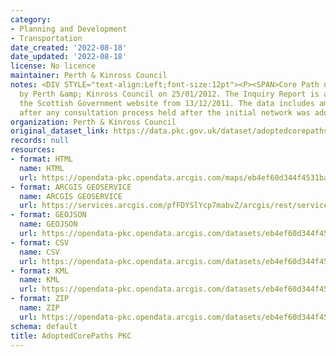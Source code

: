 ```yaml
---
category:
- Planning and Development
- Transportation
date_created: '2022-08-18'
date_updated: '2022-08-18'
license: No licence
maintainer: Perth & Kinross Council
notes: <DIV STYLE="text-align:Left;font-size:12pt"><P><SPAN>Core Path network adopted
  by Perth &amp; Kinross Council on 25/01/2012. The Inquiry Report is available on
  the Scottish Government website from 13/12/2011. The data includes amendments made
  after any consultation process held after the initial network was adopted.</SPAN></P></DIV>
organization: Perth & Kinross Council
original_dataset_link: https://data.pkc.gov.uk/dataset/adoptedcorepaths-pkc
records: null
resources:
- format: HTML
  name: HTML
  url: https://opendata-pkc.opendata.arcgis.com/maps/eb4ef60d344f4531ba2c628686e6cb15_0
- format: ARCGIS GEOSERVICE
  name: ARCGIS GEOSERVICE
  url: https://services.arcgis.com/pfFDYSlYcp7mabvZ/arcgis/rest/services/AdoptedCorePaths_PKC/FeatureServer/0
- format: GEOJSON
  name: GEOJSON
  url: https://opendata-pkc.opendata.arcgis.com/datasets/eb4ef60d344f4531ba2c628686e6cb15_0.geojson?outSR=%7B%22latestWkid%22%3A27700%2C%22wkid%22%3A27700%7D
- format: CSV
  name: CSV
  url: https://opendata-pkc.opendata.arcgis.com/datasets/eb4ef60d344f4531ba2c628686e6cb15_0.csv?outSR=%7B%22latestWkid%22%3A27700%2C%22wkid%22%3A27700%7D
- format: KML
  name: KML
  url: https://opendata-pkc.opendata.arcgis.com/datasets/eb4ef60d344f4531ba2c628686e6cb15_0.kml?outSR=%7B%22latestWkid%22%3A27700%2C%22wkid%22%3A27700%7D
- format: ZIP
  name: ZIP
  url: https://opendata-pkc.opendata.arcgis.com/datasets/eb4ef60d344f4531ba2c628686e6cb15_0.zip?outSR=%7B%22latestWkid%22%3A27700%2C%22wkid%22%3A27700%7D
schema: default
title: AdoptedCorePaths PKC
---
```

